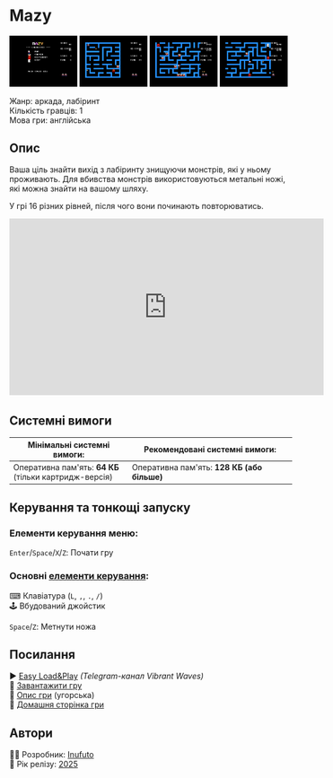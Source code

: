 # Mazy

<img src="screenshots/scrn_mazy_01.png" width="24%"> 
<img src="screenshots/scrn_mazy_02.png" width="24%"> 
<img src="screenshots/scrn_mazy_03.png" width="24%"> 
<img src="screenshots/scrn_mazy_04.png" width="24%">

Жанр: аркада, лабіринт  
Кількість гравців: 1  
Мова гри: англійська  


## Опис

Ваша ціль знайти вихід з лабіринту знищуючи монстрів, які у ньому проживають. Для вбивства монстрів використовуються метальні ножі, які можна знайти на вашому шляху.

У грі 16 різних рівней, після чого вони починають повторюватись.

<iframe width="560" height="315" src="https://www.youtube.com/embed/A8HWxBZtbTU" hMGBnchV1pMitle="YouTube video player" frameborder="0" allowfullscreen></iframe>

## Системні вимоги

|Мінімальні системні вимоги:|Рекомендовані системні вимоги:|
|---------------------------|------------------------------|
|Оперативна пам'ять: **64 КБ**<br>(тільки картридж-версія)|Оперативна пам'ять: **128 КБ (або більше)**|  

## Керування та тонкощі запуску
### Елементи керування меню:

`Enter`/`Space`/`X`/`Z`: Почати гру  

### Основні [елементи керування](../controllers.md):
⌨ Клавіатура (`L`, `,`, `.`, `/`)  
🕹 Вбудований джойстик  

`Space`/`Z`: Метнути ножа

## Посилання

▶ [Easy Load&Play](https://t.me/EP128k_Load_n_Play/825) *(Telegram-канал Vibrant Waves)*  
💾 [Завантажити гру](http://www.ep128.hu/Ep_Games/Prg/Mazy.rar)  
📃 [Опис гри](http://www.ep128.hu/Games/Mazy.htm) (угорська)  
🏡 [Домашня сторінка гри](http://inufuto.web.fc2.com/8bit/mazy/#ep64)

## Автори
👨‍💻 Розробник: [Inufuto](../../community/inufuto.md)  
📅 Рік релізу: [2025](../release_years/2025.md)  